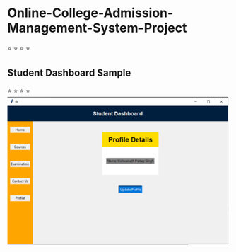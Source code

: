 # Online-College-Admission-Management-System-Project

:star: :star: :star: :star: <h2>Student Dashboard Sample </h2> :star: :star: :star: :star:
<img src="gui1.png" width=500>
